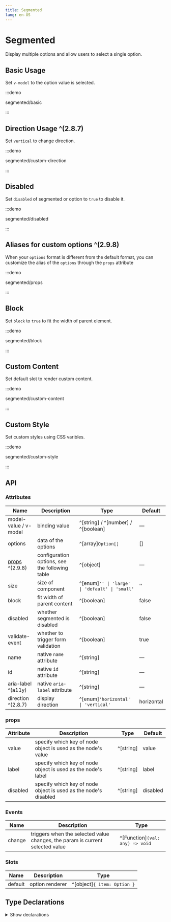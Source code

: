```yaml
---
title: Segmented
lang: en-US
---
```


# Segmented

Display multiple options and allow users to select a single option.

## Basic Usage

Set `v-model` to the option value is selected.

:::demo

segmented/basic

:::

## Direction Usage ^(2.8.7)

Set `vertical` to change direction.

:::demo

segmented/custom-direction

:::

## Disabled

Set `disabled` of segmented or option to `true` to disable it.

:::demo

segmented/disabled

:::

## Aliases for custom options ^(2.9.8)

When your `options` format is different from the default format, you can customize the alias of the `options` through the `props` attribute

:::demo

segmented/props

:::

## Block

Set `block` to `true` to fit the width of parent element.

:::demo

segmented/block

:::

## Custom Content

Set default slot to render custom content.

:::demo

segmented/custom-content

:::

## Custom Style

Set custom styles using CSS varibles.

:::demo

segmented/custom-style

:::

## API

### Attributes

| Name                     | Description                                    | Type                                           | Default    |
| ------------------------ | ---------------------------------------------- | ---------------------------------------------- | ---------- |
| model-value / v-model    | binding value                                  | ^[string] / ^[number] / ^[boolean]             | —          |
| options                  | data of the options                            | ^[array]`Option[]`                             | []         |
| [props](#props) ^(2.9.8) | configuration options, see the following table | ^[object]                                      | —          |
| size                     | size of component                              | ^[enum]`'' \| 'large' \| 'default' \| 'small'` | ''         |
| block                    | fit width of parent content                    | ^[boolean]                                     | false      |
| disabled                 | whether segmented is disabled                  | ^[boolean]                                     | false      |
| validate-event           | whether to trigger form validation             | ^[boolean]                                     | true       |
| name                     | native `name` attribute                        | ^[string]                                      | —          |
| id                       | native `id` attribute                          | ^[string]                                      | —          |
| aria-label ^(a11y)       | native `aria-label` attribute                  | ^[string]                                      | —          |
| direction ^(2.8.7)       | display direction                              | ^[enum]`'horizontal' \| 'vertical'`            | horizontal |

### props

| Attribute | Description                                                     | Type      | Default  |
| --------- | --------------------------------------------------------------- | --------- | -------- |
| value     | specify which key of node object is used as the node's value    | ^[string] | value    |
| label     | specify which key of node object is used as the node's label    | ^[string] | label    |
| disabled  | specify which key of node object is used as the node's disabled | ^[string] | disabled |

### Events

| Name   | Description                                                                   | Type                            |
| ------ | ----------------------------------------------------------------------------- | ------------------------------- |
| change | triggers when the selected value changes, the param is current selected value | ^[Function]`(val: any) => void` |

### Slots

| Name    | Description     | Type                        |
| ------- | --------------- | --------------------------- |
| default | option renderer | ^[object]`{ item: Option }` |

## Type Declarations

<details>
  <summary>Show declarations</summary>

```ts
type Option = Record<string, any> | string | number | boolean
```

</details>
